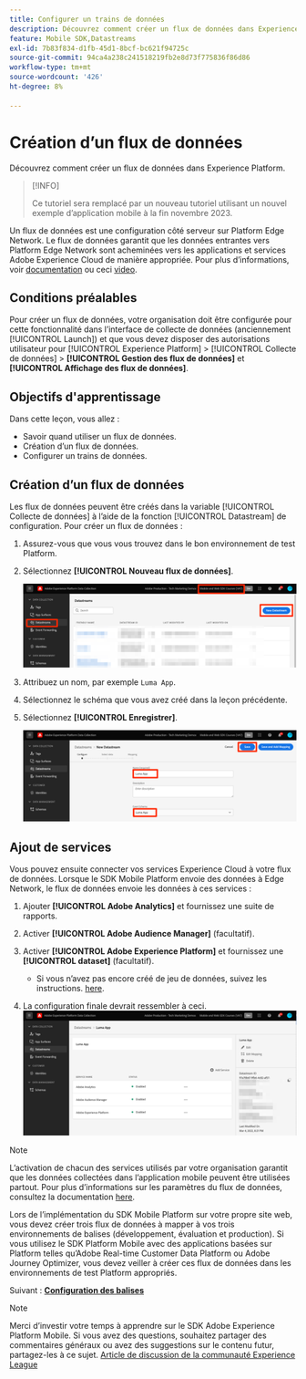 ```yaml
---
title: Configurer un trains de données
description: Découvrez comment créer un flux de données dans Experience Platform.
feature: Mobile SDK,Datastreams
exl-id: 7b83f834-d1fb-45d1-8bcf-bc621f94725c
source-git-commit: 94ca4a238c241518219fb2e8d73f775836f86d86
workflow-type: tm+mt
source-wordcount: '426'
ht-degree: 8%

---
```


# Création dʼun flux de données

Découvrez comment créer un flux de données dans Experience Platform.

>[!INFO]
>
> Ce tutoriel sera remplacé par un nouveau tutoriel utilisant un nouvel exemple d’application mobile à la fin novembre 2023.

Un flux de données est une configuration côté serveur sur Platform Edge Network.  Le flux de données garantit que les données entrantes vers Platform Edge Network sont acheminées vers les applications et services Adobe Experience Cloud de manière appropriée. Pour plus d’informations, voir [documentation](https://experienceleague.adobe.com/docs/experience-platform/edge/fundamentals/datastreams.html?lang=fr) ou ceci [video](https://experienceleague.adobe.com/docs/platform-learn/data-collection/edge-network/configure-datastreams.html?lang=fr).

## Conditions préalables

Pour créer un flux de données, votre organisation doit être configurée pour cette fonctionnalité dans l’interface de collecte de données (anciennement [!UICONTROL Launch]) et que vous devez disposer des autorisations utilisateur pour [!UICONTROL Experience Platform] > [!UICONTROL Collecte de données] > **[!UICONTROL Gestion des flux de données]** et **[!UICONTROL Affichage des flux de données]**.

## Objectifs d&#39;apprentissage

Dans cette leçon, vous allez :

* Savoir quand utiliser un flux de données.
* Création dʼun flux de données.
* Configurer un trains de données.

## Création dʼun flux de données

Les flux de données peuvent être créés dans la variable [!UICONTROL Collecte de données] à l’aide de la fonction [!UICONTROL Datastream] de configuration. Pour créer un flux de données :

1. Assurez-vous que vous vous trouvez dans le bon environnement de test Platform.
1. Sélectionnez **[!UICONTROL Nouveau flux de données]**.

   ![accueil des datastreams](assets/mobile-datastream-new.png)

1. Attribuez un nom, par exemple `Luma App`.
1. Sélectionnez le schéma que vous avez créé dans la leçon précédente.
1. Sélectionnez **[!UICONTROL Enregistrer]**.

   ![nouveaux flux de données](assets/mobile-datastream-name.png)


## Ajout de services

Vous pouvez ensuite connecter vos services Experience Cloud à votre flux de données. Lorsque le SDK Mobile Platform envoie des données à Edge Network, le flux de données envoie les données à ces services :

1. Ajouter **[!UICONTROL Adobe Analytics]** et fournissez une suite de rapports.

1. Activer **[!UICONTROL Adobe Audience Manager]** (facultatif).

1. Activer **[!UICONTROL Adobe Experience Platform]** et fournissez une **[!UICONTROL dataset]** (facultatif).
   * Si vous n’avez pas encore créé de jeu de données, suivez les instructions. [here](platform.md).

1. La configuration finale devrait ressembler à ceci.
   ![paramètres du flux de données](assets/mobile-datastream-settings.png)


>[!NOTE]
>
>L’activation de chacun des services utilisés par votre organisation garantit que les données collectées dans l’application mobile peuvent être utilisées partout. Pour plus d’informations sur les paramètres du flux de données, consultez la documentation [here](https://experienceleague.adobe.com/docs/experience-platform/edge/fundamentals/datastreams.html#adobe-experience-platform-settings).

Lors de l’implémentation du SDK Mobile Platform sur votre propre site web, vous devez créer trois flux de données à mapper à vos trois environnements de balises (développement, évaluation et production). Si vous utilisez le SDK Platform Mobile avec des applications basées sur Platform telles qu’Adobe Real-time Customer Data Platform ou Adobe Journey Optimizer, vous devez veiller à créer ces flux de données dans les environnements de test Platform appropriés.

Suivant : **[Configuration des balises](configure-tags.md)**

>[!NOTE]
>
>Merci d’investir votre temps à apprendre sur le SDK Adobe Experience Platform Mobile. Si vous avez des questions, souhaitez partager des commentaires généraux ou avez des suggestions sur le contenu futur, partagez-les à ce sujet. [Article de discussion de la communauté Experience League](https://experienceleaguecommunities.adobe.com/t5/adobe-experience-platform-launch/tutorial-discussion-implement-adobe-experience-cloud-in-mobile/td-p/443796)
